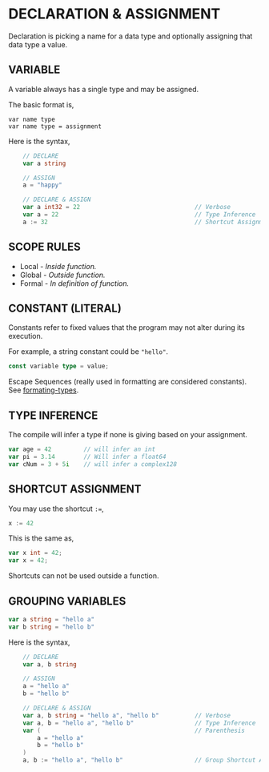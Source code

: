 # DECLARATION & ASSIGNMENT

Declaration is picking a name for a data type and optionally assigning
that data type a value.

## VARIABLE

A variable always has a single type and may be assigned.

The basic format is,

```
var name type
var name type = assignment
```

Here is the syntax,

```go
    // DECLARE                               
    var a string

    // ASSIGN
    a = "happy"

    // DECLARE & ASSIGN
    var a int32 = 22                                // Verbose
    var a = 22                                      // Type Inference
    a := 32                                         // Shortcut Assignment
```

## SCOPE RULES

* Local _- Inside function._
* Global _- Outside function._
* Formal _- In definition of function._

## CONSTANT (LITERAL)

Constants refer to fixed values that the program may not alter during its execution.

For example, a string constant could be `"hello"`.

```go
const variable type = value;
```

Escape Sequences (really used in formatting are considered constants).
See [formating-types](https://github.com/JeffDeCola/my-cheat-sheets/tree/master/development/languages/go-cheat-sheet/formating-types.md).

## TYPE INFERENCE

The compile will infer a type if none is giving
based on your assignment.

```go
var age = 42         // will infer an int
var pi = 3.14        // Will infer a float64
var cNum = 3 + 5i    // will infer a complex128
```

## SHORTCUT ASSIGNMENT

You may use the shortcut `:=`,

```go
x := 42
```

This is the same as,

```go
var x int = 42;
var x = 42;
```

Shortcuts can not be used outside a function.

## GROUPING VARIABLES

```go
var a string = "hello a"
var b string = "hello b"
```

Here is the syntax,

```go
    // DECLARE
    var a, b string

    // ASSIGN
    a = "hello a"
    b = "hello b"

    // DECLARE & ASSIGN
    var a, b string = "hello a", "hello b"          // Verbose
    var a, b = "hello a", "hello b"                 // Type Inference
    var (                                           // Parenthesis
        a = "hello a"
        b = "hello b"
    )
    a, b := "hello a", "hello b"                    // Group Shortcut Assignment
```
